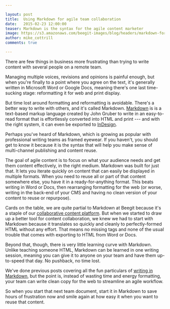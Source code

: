 ```yaml
---

layout: post
title:  Using Markdown for agile team collaboration 
date:   2015-02-23 12:00:00
teaser: Markdown is the syntax for the agile content marketer
image: https://s3.amazonaws.com/beegit-images/blog/headers/markdown-for-agile-collaboration.jpg
author: mike_cottrill
comments: true

---
```


There are few things in business more frustrating than trying to write content with several people on a remote team. 

Managing multiple voices, revisions and opinions is painful enough, but when you're finally to a point where you agree on the text, it's generally written in Microsoft Word or Google Docs, meaning there's one last time-sucking stage: reformatting it for web and print display. 

But time lost around formatting and reformatting is avoidable. There's a better way to write with others, and it's called Markdown. [Markdown](http://whatismarkdown.com/) is is a text-based markup language created by John Gruber to write in an easy-to-read format that is effortlessly converted into HTML and print --- and with the right system, it can even be exported to [InDesign](http://blog.beegit.com/using_beegit/2014/08/04/export-to-indesign/). 

Perhaps you've heard of Markdown, which is growing as popular with professional writing teams as framed eyewear. If you haven't, you should get to know it because it is the syntax that will help you make sense of multi-channel publishing and content reuse. 

The goal of agile content is to focus on what your audience needs and get them content effectively, in the right medium. Markdown was built for just that. It lets you iterate quickly on content that can easily be displayed in multiple formats. When you need to reuse all or part of that content somewhere else, you have it in a ready-for-anything format. This beats writing in Word or Docs, then rearranging formatting for the web (or worse, writing in the back-end of your CMS and having no clean version of your content to reuse or repurpose). 

Cards on the table, we are quite partial to Markdown at Beegit because it's a staple of our [collaborative content platform](https://beegit.com/markdown). But when we started to draw up a better tool for content collaboration, we knew we had to start with Markdown because it translates so quickly and cleanly to perfectly-formed HTML without any effort. That means no missing tags and none of the usual trouble that comes with exporting to HTML from Word or Docs. 

Beyond that, though, there is very little learning curve with Markdown. Unlike teaching someone HTML, Markdown can be learned in one writing session, meaning you can give it to anyone on your team and have them up-to-speed that day. No pushback, no time lost. 

We've done previous posts covering all the fun particulars of [writing in Markdown](http://blog.beegit.com/buzz/2014/05/27/supporting-markdown/), but the point is, instead of wasting time and energy formatting, your team can write clean copy for the web to streamline an agile workflow. 

So when you start that next team document, start it in Markdown to save hours of frustration now and smile again at how easy it when you want to reuse that content.

